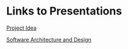 # Links to Presentations
[Project Idea](https://docs.google.com/presentation/d/1A7AsEI5zpVHEN9AFPaoLFc8GthK3KP6hyAexb9lH22k/edit)

[Software Architecture and Design](https://docs.google.com/presentation/d/1ypCURq0SfmU4fep1btvwDtHrT8JJpqPX77h9b31DdjY/edit)
